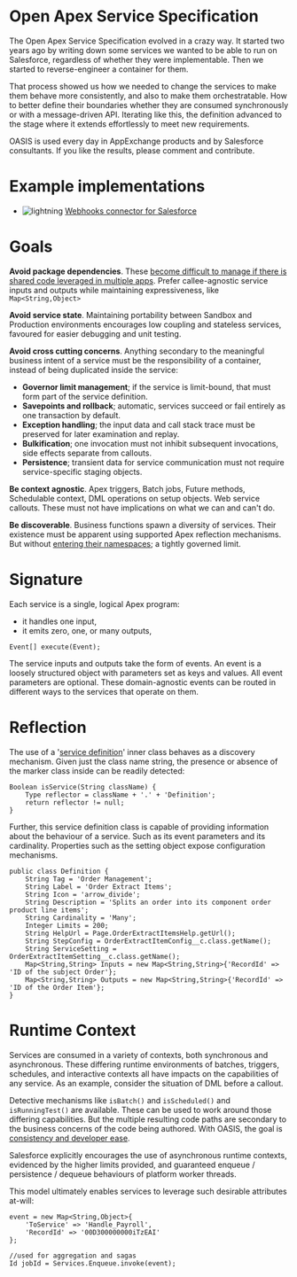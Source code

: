 # Open Apex Service Specification

The Open Apex Service Specification evolved in a crazy way. It started two years ago by writing down some services we wanted to be able to run on Salesforce, regardless of whether they were implementable. Then we started to reverse-engineer a container for them.

That process showed us how we needed to change the services to make them behave more consistently, and also to make them orchestratable. How to better define their boundaries whether they are consumed synchronously or with a message-driven API. Iterating like this, the definition advanced to the stage where it extends effortlessly to meet new requirements.

OASIS is used every day in AppExchange products and by Salesforce consultants. If you like the results, please comment and contribute.

# Example implementations

- ![lightning](https://cloud.githubusercontent.com/assets/1878631/10218248/37fdadc8-682d-11e5-9134-86a8cdf5f9f4.png) [Webhooks connector for Salesforce](https://github.com/bigassforce/webhooks)

# Goals

**Avoid package dependencies**. These [become difficult to manage if there is shared code leveraged in multiple apps](https://success.salesforce.com/ideaview?id=08730000000BqDaAAK). Prefer callee-agnostic service inputs and outputs while maintaining expressiveness, like `Map<String,Object>`

**Avoid service state**. Maintaining portability between Sandbox and Production environments encourages low coupling and stateless services, favoured for easier debugging and unit testing.

**Avoid cross cutting concerns**. Anything secondary to the meaningful business intent of a service must be the responsibility of a container, instead of being duplicated inside the service:
- **Governor limit management**; if the service is limit-bound, that must form part of the service definition.
- **Savepoints and rollback**; automatic, services succeed or fail entirely as one transaction by default.
- **Exception handling**; the input data and call stack trace must be preserved for later examination and replay.
- **Bulkification**; one invocation must not inhibit subsequent invocations, side effects separate from callouts.
- **Persistence**; transient data for service communication must not require service-specific staging objects.

**Be context agnostic**. Apex triggers, Batch jobs, Future methods, Schedulable context, DML operations on setup objects. Web service callouts. These must not have implications on what we can and can't do.

**Be discoverable**. Business functions spawn a diversity of services. Their existence must be apparent using supported Apex reflection mechanisms. But without [entering their namespaces](https://developer.salesforce.com/docs/atlas.en-us.salesforce_app_limits_cheatsheet.meta/salesforce_app_limits_cheatsheet/salesforce_app_limits_platform_apexgov.htm#d28247e121); a tightly governed limit.

# Signature

Each service is a single, logical Apex program:
- it handles one input,
- it emits zero, one, or many outputs,

```
Event[] execute(Event);
```

The service inputs and outputs take the form of events. An event is a loosely structured object with parameters set as keys and values. All event parameters are optional. These domain-agnostic events can be routed in different ways to the services that operate on them.

# Reflection

The use of a '[service definition](https://github.com/bigassforce/oasis/blob/master/src/Definition.cls)' inner class behaves as a discovery mechanism. Given just the class name string, the presence or absence of the marker class inside can be readily detected:

```
Boolean isService(String className) {
    Type reflector = className + '.' + 'Definition';
    return reflector != null;
}
```

Further, this service definition class is capable of providing information about the behaviour of a service. Such as its event parameters and its cardinality. Properties such as the setting object expose configuration mechanisms.

```
public class Definition {
    String Tag = 'Order Management';
    String Label = 'Order Extract Items';
    String Icon = 'arrow_divide';
    String Description = 'Splits an order into its component order product line items';
    String Cardinality = 'Many';
    Integer Limits = 200;
    String HelpUrl = Page.OrderExtractItemsHelp.getUrl();
    String StepConfig = OrderExtractItemConfig__c.class.getName();
    String ServiceSetting = OrderExtractItemSetting__c.class.getName();
    Map<String,String> Inputs = new Map<String,String>{'RecordId' => 'ID of the subject Order'};
    Map<String,String> Outputs = new Map<String,String>{'RecordId' => 'ID of the Order Item'};
}
```

# Runtime Context

Services are consumed in a variety of contexts, both synchronous and asynchronous. These differing runtime environments of batches, triggers, schedules, and interactive contexts all have impacts on the capabilities of any service. As an example, consider the situation of DML before a callout.

Detective mechanisms like `isBatch()` and `isScheduled()` and `isRunningTest()` are available. These can be used to work around those differing capabilities. But the multiple resulting code paths are secondary to the business concerns of the code being authored. With OASIS, the goal is [consistency and developer ease](https://en.wikipedia.org/wiki/Principle_of_least_astonishment).

Salesforce explicitly encourages the use of asynchronous runtime contexts, evidenced by the higher limits provided, and guaranteed enqueue / persistence / dequeue behaviours of platform worker threads.

This model ultimately enables services to leverage such desirable attributes at-will:

```
event = new Map<String,Object>{
    'ToService' => 'Handle_Payroll',
    'RecordId' => '00D300000000iTzEAI'
};

//used for aggregation and sagas
Id jobId = Services.Enqueue.invoke(event);
```
